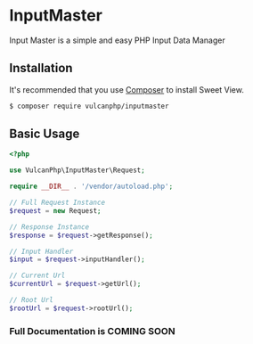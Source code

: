 # InputMaster
Input Master is a simple and easy PHP Input Data Manager


## Installation

It's recommended that you use [Composer](https://getcomposer.org/) to install Sweet View.

```bash
$ composer require vulcanphp/inputmaster
```

## Basic Usage
```php
<?php

use VulcanPhp\InputMaster\Request;

require __DIR__ . '/vendor/autoload.php';

// Full Request Instance
$request = new Request;

// Response Instance
$response = $request->getResponse();

// Input Handler
$input = $request->inputHandler();

// Current Url
$currentUrl = $request->getUrl();

// Root Url
$rootUrl = $request->rootUrl();

```

### Full Documentation is COMING SOON